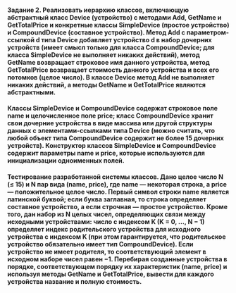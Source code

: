#### Задание 2. Реализовать иерархию классов, включающую абстрактный класс Device (устройство) с методами Add, GetName и GetTotalPrice и конкретные классы SimpleDevice (простое устройство) и CompoundDevice (составное устройство). Метод Add с параметром-ссылкой d типа Device добавляет устройство d в набор дочерних устройств (имеет смысл только для класса CompoundDevice; для класса SimpleDevice не выполняет никаких действий), метод GetName возвращает строковое имя данного устройства, метод GetTotalPrice возвращает стоимость данного устройства и всех его потомков (целое число). В классе Device метод Add не выполняет никаких действий, а методы GetName и GetTotalPrice являются абстрактными.

#### Классы SimpleDevice и CompoundDevice содержат строковое поле name и целочисленное поле price; класс CompoundDevice хранит свои дочерние устройства в виде массива или другой структуры данных с элементами-ссылками типа Device (можно считать, что любой объект типа CompoundDevice содержит не более 15 дочерних устройств). Конструктор классов SimpleDevice и CompoundDevice содержит параметры name и price, которые используются для инициализации одноименных полей.

#### Тестирование разработанной системы классов. Дано целое число N (≤ 15) и N пар вида (name, price), где name — некоторая строка, а price — положительное целое число. Первый символ строки name является латинской буквой; если буква заглавная, то строка определяет составное устройство, а если строчная — простое устройство. Кроме того, дан набор из N целых чисел, определяющих связи между исходными устройствами: число с индексом K (K = 0, …, N − 1) определяет индекс родительского устройства для исходного устройства с индексом K (при этом гарантируется, что родительское устройство обязательно имеет тип CompoundDevice). Если устройство не имеет родителя, то соответствующий элемент в исходном наборе чисел равен −1. Перебирая созданные устройства в порядке, соответствующем порядку их характеристик (name, price) и используя методы GetName и GetTotalPrice, вывести для каждого устройства название и полную стоимость. 